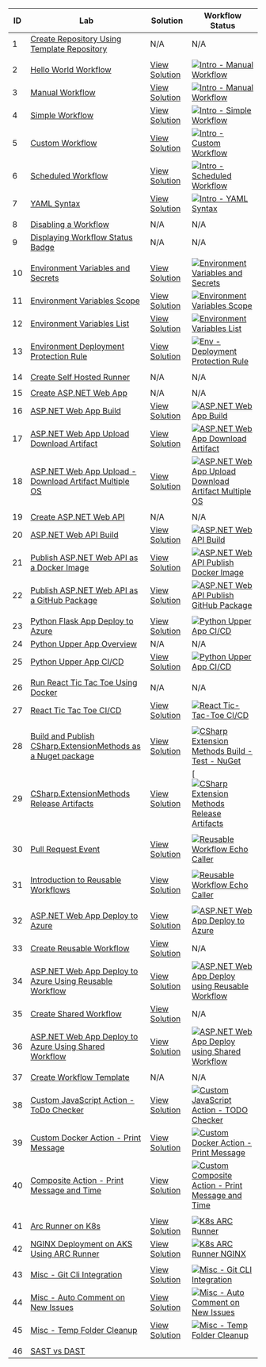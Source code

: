 | ID  | Lab                                                | Solution                                      | Workflow Status                                                                                      |
|-----|----------------------------------------------------|------------------------------------------------|-------------------------------------------------------------------------------------------------------|
| 1   | [Create Repository Using Template Repository](./labs/template-repository/lab.md) | N/A                                              | N/A                                                                                                  |
|     |            |            |            |            |
| 2   | [Hello World Workflow](./labs/intro/hello-world/lab.md) | [View Solution](./labs/intro/hello-world/solution.md) | [![Intro - Manual Workflow](https://github.com/prasadhonrao/github-actions-workshop/actions/workflows/intro-hello-world-workflow.yml/badge.svg)](https://github.com/prasadhonrao/github-actions-workshop/actions/workflows/intro-hello-world-workflow.yml) |
| 3   | [Manual Workflow](./labs/intro/manual-workflow/lab.md) | [View Solution](./labs/intro/manual-workflow/solution.md) | [![Intro - Manual Workflow](https://github.com/prasadhonrao/github-actions-workshop/actions/workflows/intro-manual-workflow.yml/badge.svg)](https://github.com/prasadhonrao/github-actions-workshop/actions/workflows/intro-manual-workflow.yml) |
| 4   | [Simple Workflow](./labs/intro/simple-workflow/lab.md) | [View Solution](./labs/intro/simple-workflow/solution.md) | [![Intro - Simple Workflow](https://github.com/prasadhonrao/github-actions-workshop/actions/workflows/intro-simple-workflow.yml/badge.svg)](https://github.com/prasadhonrao/github-actions-workshop/actions/workflows/intro-simple-workflow.yml) |
| 5   | [Custom Workflow](./labs/intro/custom-workflow/lab.md) | [View Solution](./labs/intro/custom-workflow/solution.md) | [![Intro - Custom Workflow](https://github.com/prasadhonrao/github-actions-workshop/actions/workflows/intro-custom-workflow.yml/badge.svg)](https://github.com/prasadhonrao/github-actions-workshop/actions/workflows/intro-custom-workflow.yml) |
| 6   | [Scheduled Workflow](./labs/intro/scheduled-workflow/lab.md) | [View Solution](./labs/intro/scheduled-workflow/solution.md) | [![Intro - Scheduled Workflow](https://github.com/prasadhonrao/github-actions-workshop/actions/workflows/intro-scheduled-workflow.yml/badge.svg)](https://github.com/prasadhonrao/github-actions-workshop/actions/workflows/intro-scheduled-workflow.yml) |
| 7   | [YAML Syntax](./labs/intro/yaml-syntax/lab.md)     | [View Solution](./labs/intro/yaml-syntax/solution.md) | [![Intro - YAML Syntax](https://github.com/prasadhonrao/github-actions-workshop/actions/workflows/intro-yaml-syntax.yml/badge.svg)](https://github.com/prasadhonrao/github-actions-workshop/actions/workflows/intro-yaml-syntax.yml) |
|     |            |            |            |            |
| 8   | [Disabling a Workflow](./labs/misc/disabling-a-workflow/lab.md) | N/A                                              | N/A                                                                                                  |
| 9   | [Displaying Workflow Status Badge](./labs/misc/displaying-workflow-status-badge/lab.md) | N/A                                              | N/A                                                                                                  |
|     |            |            |            |            |
| 10   | [Environment Variables and Secrets](./labs/env-var-secrets/env-var-secrets/lab.md) | [View Solution](./labs/env-var-secrets/env-var-secrets/solution.md) | [![Environment Variables and Secrets](https://github.com/prasadhonrao/github-actions-workshop/actions/workflows/env-var-secrets.yml/badge.svg)](https://github.com/prasadhonrao/github-actions-workshop/actions/workflows/env-var-secrets.yml) |
| 11   | [Environment Variables Scope](./labs/env-var-secrets/scope/lab.md) | [View Solution](./labs/env-var-secrets/scope/solution.md) | [![Environment Variables Scope](https://github.com/prasadhonrao/github-actions-workshop/actions/workflows/env-var-scope.yml/badge.svg)](https://github.com/prasadhonrao/github-actions-workshop/actions/workflows/env-var-scope.yml) |
| 12   | [Environment Variables List](./labs/env-var-secrets/list/lab.md) | [View Solution](./labs/env-var-secrets/list/solution.md) | [![Environment Variables List](https://github.com/prasadhonrao/github-actions-workshop/actions/workflows/env-var-list.yml/badge.svg)](https://github.com/prasadhonrao/github-actions-workshop/actions/workflows/env-var-list.yml) |
| 13   | [Environment Deployment Protection Rule](./labs/env-var-secrets/deployment-protection-rule/lab.md) | [View Solution](./labs/env-var-secrets/deployment-protection-rule/solution.md) | [![Env - Deployment Protection Rule](https://github.com/prasadhonrao/github-actions-workshop/actions/workflows/env-deployment-protection-rule.yml/badge.svg)](https://github.com/prasadhonrao/github-actions-workshop/actions/workflows/env-deployment-protection-rule.yml) |
|     |            |            |            |            |
| 14   | [Create Self Hosted Runner](./labs/self-hosted-runner/lab.md) | N/A                                              | N/A                                                                                                  |
|     |            |            |            |            |
| 15   | [Create ASP.NET Web App](./labs/aspnet-webapp/create-webapp/lab.md) | N/A                                              | N/A                                                                                                  |
| 16   | [ASP.NET Web App Build](./labs/aspnet-webapp/build/lab.md) | [View Solution](./labs/aspnet-webapp/build/solution.md) | [![ASP.NET Web App Build](https://github.com/prasadhonrao/github-actions-workshop/actions/workflows/aspnet-webapp-build.yml/badge.svg)](https://github.com/prasadhonrao/github-actions-workshop/actions/workflows/aspnet-webapp-build.yml) |
| 17   | [ASP.NET Web App Upload Download Artifact](./labs/aspnet-webapp/upload-download-artifact/lab.md) | [View Solution](./labs/aspnet-webapp/upload-download-artifact/solution.md) | [![ASP.NET Web App Download Artifact](https://github.com/prasadhonrao/github-actions-workshop/actions/workflows/aspnet-webapp-upload-download-artifact.yml/badge.svg)](https://github.com/prasadhonrao/github-actions-workshop/actions/workflows/aspnet-webapp-upload-download-artifact.yml) |
| 18   | [ASP.NET Web App Upload - Download Artifact Multiple OS](./labs/aspnet-webapp/upload-download-artifact-multiple-os/lab.md) | [View Solution](./labs/aspnet-webapp/upload-download-artifact-multiple-os/solution.md) | [![ASP.NET Web App Upload Download Artifact Multiple OS](https://github.com/prasadhonrao/github-actions-workshop/actions/workflows/aspnet-webapp-upload-download-artifact-multiple-os.yml/badge.svg)](https://github.com/prasadhonrao/github-actions-workshop/actions/workflows/aspnet-webapp-upload-download-artifact-multiple-os.yml) |
|     |            |            |            |            |
| 19   | [Create ASP.NET Web API](./labs/aspnet-webapi/create-aspnet-webapi-lab.md) | N/A                                              | N/A                                                                                                  |
| 20   | [ASP.NET Web API Build](./labs/aspnet-webapi/build/lab.md) | [View Solution](./labs/aspnet-webapi/build/solution.md) | [![ASP.NET Web API Build](https://github.com/prasadhonrao/github-actions-workshop/actions/workflows/aspnet-webapi-build.yml/badge.svg)](https://github.com/prasadhonrao/github-actions-workshop/actions/workflows/aspnet-webapi-build.yml) |
| 21   | [Publish ASP.NET Web API as a Docker Image](./labs/aspnet-webapi/publish-docker-image/lab.md) | [View Solution](./labs/aspnet-webapi/publish-docker-image/solution.md) | [![ASP.NET Web API Publish Docker Image](https://github.com/prasadhonrao/github-actions-workshop/actions/workflows/aspnet-webapi-publish-docker-image.yml/badge.svg)](https://github.com/prasadhonrao/github-actions-workshop/actions/workflows/aspnet-webapi-publish-docker-image.yml) |
| 22   | [Publish ASP.NET Web API as a GitHub Package](./labs/aspnet-webapi/publish-github-package/lab.md) | [View Solution](./labs/aspnet-webapi/publish-github-package/solution.md) | [![ASP.NET Web API Publish GitHub Package](https://github.com/prasadhonrao/github-actions-workshop/actions/workflows/aspnet-webapi-publish-github-package.yml/badge.svg)](https://github.com/prasadhonrao/github-actions-workshop/actions/workflows/aspnet-webapi-publish-github-package.yml) |
|     |            |            |            |            |
| 23   | [Python Flask App Deploy to Azure](./labs/python/upper/python-flask-app-deploy-to-azure-lab.md) | [View Solution](./labs/python/upper/python-flask-app-deploy-to-azure-solution.md) | [![Python Upper App CI/CD](https://github.com/prasadhonrao/github-actions-workshop/actions/workflows/python-flask-app-deploy-to-azure.yml/badge.svg)](https://github.com/prasadhonrao/github-actions-workshop/actions/workflows/python-upper-app-ci-cd.yml) |
| 24   | [Python Upper App Overview](./labs/python/upper-app/python-upper-app-overview.md) | N/A                                              | N/A                                                                                                  |
| 25   | [Python Upper App CI/CD](./labs/python/upper-app/python-upper-app-ci-cd-lab.md) | [View Solution](./labs/python/upper-app/python-upper-app-ci-cd-solution.md) | [![Python Upper App CI/CD](https://github.com/prasadhonrao/github-actions-workshop/actions/workflows/python-upper-app-ci-cd.yml/badge.svg)](https://github.com/prasadhonrao/github-actions-workshop/actions/workflows/python-upper-app-ci-cd.yml) |
|     |            |            |            |            |
| 26   | [Run React Tic Tac Toe Using Docker](./labs/react-tic-tac-toe/run-react-tic-tac-toe-using-docker.md) | N/A                                              | N/A                                                                                                  |
| 27   | [React Tic Tac Toe CI/CD](./labs/react-tic-tac-toe/react-tic-tac-toe-ci-cd-lab.md) | [View Solution](./labs/react-tic-tac-toe/react-tic-tac-toe-ci-cd-solution.md) | [![React Tic-Tac-Toe CI/CD](https://github.com/prasadhonrao/github-actions-workshop/actions/workflows/react-tic-tac-toe-ci-cd.yml/badge.svg)](https://github.com/prasadhonrao/github-actions-workshop/actions/workflows/react-tic-tac-toe-ci-cd.yml) |
|     |            |            |            |            |
| 28   | [Build and Publish CSharp.ExtensionMethods as a Nuget package ](./labs/csharp-extension-methods/csharp-extension-methods-build-test-nuget-lab.md) | [View Solution](./labs/csharp-extension-methods/csharp-extension-methods-build-test-nuget-solution.md) | [![CSharp Extension Methods Build - Test - NuGet](https://github.com/prasadhonrao/github-actions-workshop/actions/workflows/csharp-extension-methods-build-test-nuget.yml/badge.svg)](https://github.com/prasadhonrao/github-actions-workshop/actions/workflows/csharp-extension-methods-build-test-nuget.yml) |
| 29   | [CSharp.ExtensionMethods Release Artifacts ](./labs/csharp-extension-methods/csharp-extension-methods-release-artifacts-lab.md) | [View Solution](./labs/csharp-extension-methods/csharp-extension-methods-release-artifacts-solution.md) | [[![CSharp Extension Methods Release Artifacts](https://github.com/prasadhonrao/github-actions-workshop/actions/workflows/csharp-extension-methods-release-artifacts.yml/badge.svg)](https://github.com/prasadhonrao/github-actions-workshop/actions/workflows/csharp-extension-methods-release-artifacts.yml) |
|     |            |            |            |            |
| 30   | [Pull Request Event](./labs/events/pull-request-event-lab.md) | [View Solution](./labs/events/pull-request-event-solution.md) | [![Reusable Workflow Echo Caller](https://github.com/prasadhonrao/github-actions-workshop/actions/workflows/reusable-workflow-echo-caller.yml/badge.svg)](https://github.com/prasadhonrao/github-actions-workshop/actions/workflows/reusable-workflow-echo-caller.yml) |
|     |            |            |            |            |
| 31   | [Introduction to Reusable Workflows](./labs/reusable-workflow/reusable-workflow-lab.md) | [View Solution](./labs/reusable-workflow/reusable-workflow-solution.md) | [![Reusable Workflow Echo Caller](https://github.com/prasadhonrao/github-actions-workshop/actions/workflows/reusable-workflow-echo-caller.yml/badge.svg)](https://github.com/prasadhonrao/github-actions-workshop/actions/workflows/reusable-workflow-echo-caller.yml) |
|     |            |            |            |            |
| 32   | [ASP.NET Web App Deploy to Azure](./labs/aspnet-webapp/deploy-to-azure-lab.md) | [View Solution](./labs/aspnet-webapp/deploy-to-azure-solution.md) | [![ASP.NET Web App Deploy to Azure](https://github.com/prasadhonrao/github-actions-workshop/actions/workflows/aspnet-webapp-deploy-to-azure.yml/badge.svg)](https://github.com/prasadhonrao/github-actions-workshop/actions/workflows/aspnet-webapp-deploy-to-azure.yml) |
| 33   | [Create Reusable Workflow](./labs/aspnet-webapp/create-reusable-workflow-lab.md) | [View Solution](./labs/aspnet-webapp/create-reusable-workflow-solution.md) | N/A                                                                                                  |
| 34   | [ASP.NET Web App Deploy to Azure Using Reusable Workflow](./labs/aspnet-webapp/deploy-to-azure-reusable-workflow-lab.md) | [View Solution](./labs/aspnet-webapp/deploy-to-azure-reusable-workflow-solution.md) | [![ASP.NET Web App Deploy using Reusable Workflow](https://github.com/prasadhonrao/github-actions-workshop/actions/workflows/aspnet-webapp-deploy-to-azure-using-reusable-workflow.yml/badge.svg)](https://github.com/prasadhonrao/github-actions-workshop/actions/workflows/aspnet-webapp-deploy-to-azure-using-reusable-workflow.yml) |
| 35   | [Create Shared Workflow](./labs/aspnet-webapp/create-shared-workflow-lab.md) | [View Solution](./labs/aspnet-webapp/create-shared-workflow-solution.md) | N/A                                                                                                  |
| 36   | [ASP.NET Web App Deploy to Azure Using Shared Workflow](./labs/aspnet-webapp/deploy-to-azure-shared-workflow-lab.md) | [View Solution](./labs/aspnet-webapp/deploy-to-azure-shared-workflow-solution.md) | [![ASP.NET Web App Deploy using Shared Workflow](https://github.com/prasadhonrao/github-actions-workshop/actions/workflows/aspnet-webapp-deploy-to-azure-using-shared-workflow.yml/badge.svg)](https://github.com/prasadhonrao/github-actions-workshop/actions/workflows/aspnet-webapp-deploy-to-azure-using-shared-workflow.yml) |
|     |            |            |            |            |
| 37   | [Create Workflow Template](./labs/workflow-templates/create-workflow-templates-lab.md) | N/A                                              | N/A                                                                                                  |
| 38   | [Custom JavaScript Action - ToDo Checker](./labs/custom-actions/todo-checker-javascript-action-lab.md) | [View Solution](./labs/custom-actions/todo-checker-javascript-action-solution.md) | [![Custom JavaScript Action - TODO Checker](https://github.com/prasadhonrao/github-actions-workshop/actions/workflows/custom-javascript-action-todo-checker.yml/badge.svg)](https://github.com/prasadhonrao/github-actions-workshop/actions/workflows/custom-javascript-action-todo-checker.yml) |
| 39   | [Custom Docker Action - Print Message](./labs/custom-actions/print-message-container-action-lab.md) | [View Solution](./labs/custom-actions/print-message-container-action-solution.md) | [![Custom Docker Action - Print Message](https://github.com/prasadhonrao/github-actions-workshop/actions/workflows/custom-container-action-print-message.yml/badge.svg)](https://github.com/prasadhonrao/github-actions-workshop/actions/workflows/custom-container-action-print-message.yml) |
| 40   | [Composite Action - Print Message and Time](./labs/custom-actions/print-message-and-time-composite-action-lab.md) | [View Solution](./labs/custom-actions/print-message-and-time-composite-action-solution.md) | [![Custom Composite Action - Print Message and Time](https://github.com/prasadhonrao/github-actions-workshop/actions/workflows/custom-composite-action-print-message-and-time.yml/badge.svg)](https://github.com/prasadhonrao/github-actions-workshop/actions/workflows/custom-composite-action-print-message-and-time.yml) |
|     |            |            |            |            |
| 41   | [Arc Runner on K8s](./labs/k8s/k8s-arc-runner-lab.md) | [View Solution](./labs/k8s/k8s-arc-runner-solution.md) | [![K8s ARC Runner](https://github.com/prasadhonrao/github-actions-workshop/actions/workflows/k8s-arc-runner.yml/badge.svg)](https://github.com/prasadhonrao/github-actions-workshop/actions/workflows/k8s-arc-runner.yml) |
| 42   | [NGINX Deployment on AKS Using ARC Runner](./labs/k8s/nginx-deployment-on-aks-using-arc-runner-lab.md) | [View Solution](./labs/k8s/nginx-deployment-on-aks-using-arc-runner-solution.md) | [![K8s ARC Runner NGINX](https://github.com/prasadhonrao/github-actions-workshop/actions/workflows/k8s-arc-runner-nginx.yml/badge.svg)](https://github.com/prasadhonrao/github-actions-workshop/actions/workflows/k8s-arc-runner-nginx.yml) |
|     |            |            |            |            |
| 43   | [Misc - Git Cli Integration](./labs/misc/git-cli-integration-lab.md) | [View Solution](./labs/misc/git-cli-integration-solution.md) | [![Misc - Git CLI Integration](https://github.com/prasadhonrao/github-actions-workshop/actions/workflows/misc-git-cli-integration.yml/badge.svg)](https://github.com/prasadhonrao/github-actions-workshop/actions/workflows/misc-git-cli-integration.yml) |
| 44   | [Misc - Auto Comment on New Issues](./labs/misc/auto-comment-on-new-issues-lab.md) | [View Solution](./labs/misc/auto-comment-on-new-issues-solution.md) | [![Misc - Auto Comment on New Issues](https://github.com/prasadhonrao/github-actions-workshop/actions/workflows/misc-auto-comment-on-new-issues.yml/badge.svg)](https://github.com/prasadhonrao/github-actions-workshop/actions/workflows/misc-auto-comment-on-new-issues.yml) |
| 45   | [Misc - Temp Folder Cleanup](./labs/misc/temp-folder-cleanup-lab.md) | [View Solution](./labs/misc/temp-folder-cleanup-solution.md) | [![Misc - Temp Folder Cleanup](https://github.com/prasadhonrao/github-actions-workshop/actions/workflows/misc-temp-folder-cleanup.yml/badge.svg)](https://github.com/prasadhonrao/github-actions-workshop/actions/workflows/misc-temp-folder-cleanup.yml) |
|     |            |            |            |            |
| 46   | [SAST vs DAST](./labs/docs/sast-vs-dast.md)        |                                                  |                                                                                                      |
